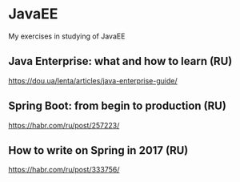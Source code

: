 # JavaEE
My exercises in studying of JavaEE

## Java Enterprise: what and how to learn (RU)
https://dou.ua/lenta/articles/java-enterprise-guide/

## Spring Boot: from begin to production (RU)
https://habr.com/ru/post/257223/

## How to write on Spring in 2017 (RU)
https://habr.com/ru/post/333756/
